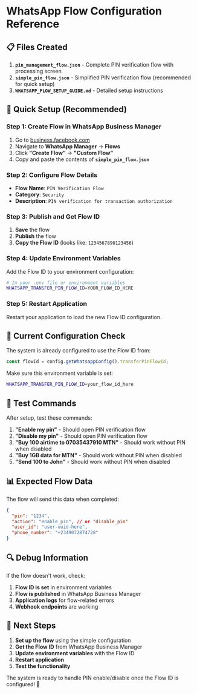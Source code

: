 # WhatsApp Flow Configuration Reference

## 📋 Files Created

1. **`pin_management_flow.json`** - Complete PIN verification flow with processing screen
2. **`simple_pin_flow.json`** - Simplified PIN verification flow (recommended for quick setup)
3. **`WHATSAPP_FLOW_SETUP_GUIDE.md`** - Detailed setup instructions

## 🚀 Quick Setup (Recommended)

### Step 1: Create Flow in WhatsApp Business Manager
1. Go to [business.facebook.com](https://business.facebook.com)
2. Navigate to **WhatsApp Manager** → **Flows**
3. Click **"Create Flow"** → **"Custom Flow"**
4. Copy and paste the contents of **`simple_pin_flow.json`**

### Step 2: Configure Flow Details
- **Flow Name**: `PIN Verification Flow`
- **Category**: `Security`
- **Description**: `PIN verification for transaction authorization`

### Step 3: Publish and Get Flow ID
1. **Save** the flow
2. **Publish** the flow
3. **Copy the Flow ID** (looks like: `1234567890123456`)

### Step 4: Update Environment Variables
Add the Flow ID to your environment configuration:

```bash
# In your .env file or environment variables
WHATSAPP_TRANSFER_PIN_FLOW_ID=YOUR_FLOW_ID_HERE
```

### Step 5: Restart Application
Restart your application to load the new Flow ID configuration.

## 🔧 Current Configuration Check

The system is already configured to use the Flow ID from:
```javascript
const flowId = config.getWhatsappConfig().transferPinFlowId;
```

Make sure this environment variable is set:
```bash
WHATSAPP_TRANSFER_PIN_FLOW_ID=your_flow_id_here
```

## 🧪 Test Commands

After setup, test these commands:

1. **"Enable my pin"** - Should open PIN verification flow
2. **"Disable my pin"** - Should open PIN verification flow
3. **"Buy 100 airtime to 07035437910 MTN"** - Should work without PIN when disabled
4. **"Buy 1GB data for MTN"** - Should work without PIN when disabled
5. **"Send 100 to John"** - Should work without PIN when disabled

## 📊 Expected Flow Data

The flow will send this data when completed:
```json
{
  "pin": "1234",
  "action": "enable_pin", // or "disable_pin"
  "user_id": "user-uuid-here",
  "phone_number": "+2349072874728"
}
```

## 🔍 Debug Information

If the flow doesn't work, check:
1. **Flow ID is set** in environment variables
2. **Flow is published** in WhatsApp Business Manager
3. **Application logs** for flow-related errors
4. **Webhook endpoints** are working

## 🎯 Next Steps

1. **Set up the flow** using the simple configuration
2. **Get the Flow ID** from WhatsApp Business Manager
3. **Update environment variables** with the Flow ID
4. **Restart application**
5. **Test the functionality**

The system is ready to handle PIN enable/disable once the Flow ID is configured! 🚀

